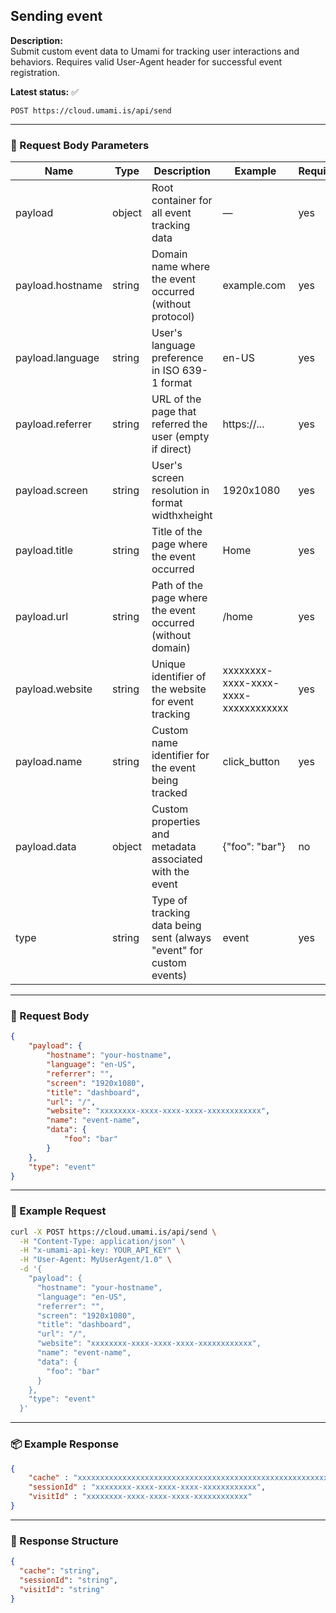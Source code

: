 ## Sending event
<!-- testable: true -->
<!-- expectedStatus: 200 -->
**Description:**  
Submit custom event data to Umami for tracking user interactions and behaviors.
Requires valid User-Agent header for successful event registration.

**Latest status:** <!--status-->✅<!--status-end-->

```
POST https://cloud.umami.is/api/send
```

---

### 📩 Request Body Parameters
| Name               | Type     | Description                  | Example        | Required |
|--------------------|----------|------------------------------|----------------|----------|
| payload            | object   | Root container for all event tracking data              | —              | yes      |
| payload.hostname   | string   | Domain name where the event occurred (without protocol) | example.com    | yes      |
| payload.language   | string   | User's language preference in ISO 639-1 format          | en-US          | yes      |
| payload.referrer   | string   | URL of the page that referred the user (empty if direct) | https://...    | yes      |
| payload.screen     | string   | User's screen resolution in format widthxheight         | 1920x1080      | yes      |
| payload.title      | string   | Title of the page where the event occurred              | Home           | yes      |
| payload.url        | string   | Path of the page where the event occurred (without domain) | /home          | yes      |
| payload.website    | string   | Unique identifier of the website for event tracking     | xxxxxxxx-xxxx-xxxx-xxxx-xxxxxxxxxxxx     | yes      |
| payload.name       | string   | Custom name identifier for the event being tracked      | click_button   | yes      |
| payload.data       | object   | Custom properties and metadata associated with the event | {"foo": "bar"} | no       |
| type               | string   | Type of tracking data being sent (always "event" for custom events) | event          | yes      |

---

### 📨 Request Body
```json
{
    "payload": {
        "hostname": "your-hostname",
        "language": "en-US",
        "referrer": "",
        "screen": "1920x1080",
        "title": "dashboard",
        "url": "/",
        "website": "xxxxxxxx-xxxx-xxxx-xxxx-xxxxxxxxxxxx",
        "name": "event-name",
        "data": {
            "foo": "bar"
        }
    },
    "type": "event"
}
```

---

### 🔁 Example Request
```bash
curl -X POST https://cloud.umami.is/api/send \
  -H "Content-Type: application/json" \
  -H "x-umami-api-key: YOUR_API_KEY" \
  -H "User-Agent: MyUserAgent/1.0" \
  -d '{
    "payload": {
      "hostname": "your-hostname",
      "language": "en-US",
      "referrer": "",
      "screen": "1920x1080",
      "title": "dashboard",
      "url": "/",
      "website": "xxxxxxxx-xxxx-xxxx-xxxx-xxxxxxxxxxxx",
      "name": "event-name",
      "data": {
        "foo": "bar"
      }
    },
    "type": "event"
  }'
```

---

### 📦 Example Response
```json
{
    "cache" : "xxxxxxxxxxxxxxxxxxxxxxxxxxxxxxxxxxxxxxxxxxxxxxxxxxxxxxxxxxxxxxxxxxxxxxxxxxxxxxxxxxxxxxxxxxxxxxxxxxxxxxxxxxxxxxxxxxxxxxxxxxxxxxxxxxxxxxxxxxxxxxxxxxxxxxxxxxxxxxxxxxxxxx.xxxxxxxxxxxxxxxxxxxxxxxxxxxxxxxxxxxxxxxxxxxxxxxxxxxxxxxxxxxxxxxxxxxxxxxxxxxxxxxxxxxxxxxxxxxxxxxxxxxxxxxxxxxxxxxxxxxxxxxxxxxxxxxxxxxxxxxxxxxxxxxxxxxxxxxxxxxxxxxxxxxxx.xxxxxxx.xxxxxxxxxxxxxxxxxxxxxxxxxxxxxxxxxxxxxxxxxxxxxxxxxxxxxxxxxxxxxxxxxxxxxxxxxxxxxxxxxxxxxxxxxxxxxxxxxxxxxxx.xxxxxxxxxxxxxxxxxxx",
    "sessionId" : "xxxxxxxx-xxxx-xxxx-xxxx-xxxxxxxxxxxx",
    "visitId" : "xxxxxxxx-xxxx-xxxx-xxxx-xxxxxxxxxxxx"
}
```

---

### 📘 Response Structure
```json
{
  "cache": "string",
  "sessionId": "string",
  "visitId": "string"
}
```